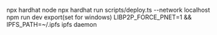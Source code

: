 npx hardhat node
npx hardhat run scripts/deploy.ts --network localhost
npm run dev
export(set for windows) LIBP2P_FORCE_PNET=1 && IPFS_PATH=~/.ipfs ipfs daemon